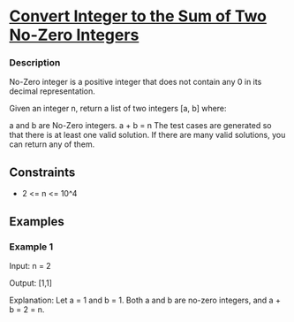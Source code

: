 # [Convert Integer to the Sum of Two No-Zero Integers](https://leetcode.com/problems/convert-integer-to-the-sum-of-two-no-zero-integers/)

### Description

No-Zero integer is a positive integer that does not contain any 0 in its decimal representation.

Given an integer n, return a list of two integers [a, b] where:

a and b are No-Zero integers.
a + b = n
The test cases are generated so that there is at least one valid solution. If there are many valid solutions, you can return any of them.

## Constraints

- 2 <= n <= 10^4

## Examples

### Example 1
Input: n = 2

Output: [1,1]

Explanation: Let a = 1 and b = 1.
Both a and b are no-zero integers, and a + b = 2 = n.
